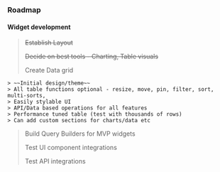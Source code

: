 ### Roadmap

#### Widget development
> ~~Establish Layout~~
> 
> ~~Decide on best tools - Charting, Table visuals~~
> 
> Create Data grid
    
    > ~~Initial design/theme~~
    > All table functions optional - resize, move, pin, filter, sort, multi-sorts, 
    > Easily stylable UI
    > API/Data based operations for all features
    > Performance tuned table (test with thousands of rows)
    > Can add custom sections for charts/data etc

>
> 
> Build Query Builders for MVP widgets
>
> Test UI component integrations
> 
> Test API integrations
> 